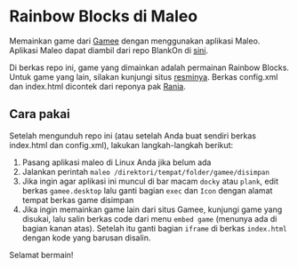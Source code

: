 # Rainbow Blocks di Maleo

Memainkan game dari [Gamee](http://www.gameeapp.com) dengan menggunakan aplikasi Maleo. Aplikasi Maleo dapat diambil dari repo BlankOn di [sini](https://github.com/BlankOn/maleo). 

Di berkas repo ini, game yang dimainkan adalah permainan Rainbow Blocks. Untuk game yang lain, silakan kunjungi situs [resminya](http://www.gameeapp.com/#play-free). Berkas config.xml dan index.html dicontek dari reponya pak [Rania](https://github.com/raniaamina/kbbi4-daring). 

## Cara pakai

Setelah mengunduh repo ini (atau setelah Anda buat sendiri berkas index.html dan config.xml), lakukan langkah-langkah berikut:
1. Pasang aplikasi maleo di Linux Anda jika belum ada
2. Jalankan perintah `maleo /direktori/tempat/folder/gamee/disimpan`
3. Jika ingin agar aplikasi ini muncul di bar macam `docky` atau `plank`, edit berkas `gamee.desktop` lalu ganti bagian `exec` dan `Icon` dengan alamat tempat berkas game disimpan
4. Jika ingin memainkan game lain dari situs Gamee, kunjungi game yang disukai, lalu salin berkas code dari menu `embed game` (menunya ada di bagian kanan atas). Setelah itu ganti bagian `iframe` di berkas `index.html` dengan kode yang barusan disalin.

Selamat bermain!
